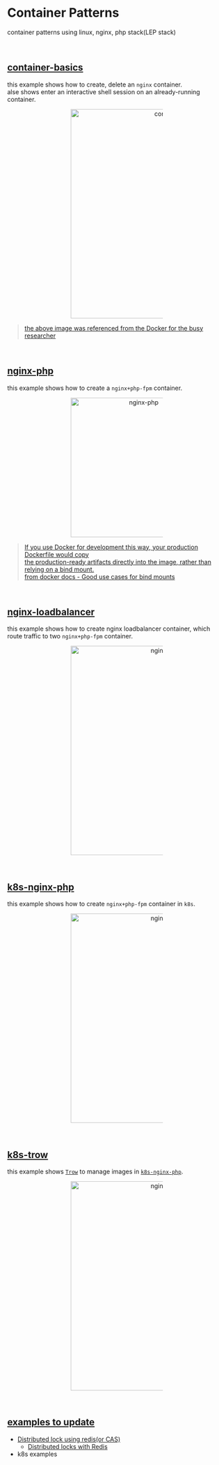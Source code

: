# Container Patterns  
container patterns using linux, nginx, php stack(LEP stack)

<br/>

## [container-basics](./0.container-basics/README.md)  
this example shows how to create, delete an `nginx` container.  
alse shows enter an interactive shell session on an already-running container.  

<figure>
<div style="text-align:center">
  <a href="https://drive.google.com/uc?export=view&id=1CLrvWv2OVyvrdWbFTiNhmMHOK1S6Zg0u">
  <img src="https://drive.google.com/uc?export=view&id=1CszpVbnR0OcZ_RyASi5IfE1dV5VCqZ7G" style="width: 480px; max-width: 50%; height: auto" title="container-basics" />
</div>
</figure>

> the above image was referenced from the [Docker for the busy researcher](http://erick.matsen.org/2018/04/19/docker.html)  

<br/>

## [nginx-php](./1.nginx-php/README.md)  
this example shows how to create a `nginx+php-fpm` container.  

<figure>
<div style="text-align:center">
  <a href="https://drive.google.com/uc?export=view&id=1STzTfblh6o5POWmd7gD6Te4foy-wX33R">
  <img src="https://drive.google.com/uc?export=view&id=1euIbqKG5GMHILLQKzL6mxYtXmtXK8JKD" style="width: 320px; max-width: 50%; height: auto" title="nginx-php" />
</div>
</figure>

> If you use Docker for development this way, your production Dockerfile would copy  
> the production-ready artifacts directly into the image, rather than relying on a bind mount.  
> from [docker docs - Good use cases for bind mounts](https://docs.docker.com/storage/#good-use-cases-for-bind-mounts)

<br/>

## [nginx-loadbalancer](./2.nginx-lb/README.md)  
this example shows how to create nginx loadbalancer container, which  
route traffic to two `nginx+php-fpm` container.  

<figure>
<div style="text-align:center">
  <a href="https://drive.google.com/uc?export=view&id=11Oi7it8xYRrmKowaJ6Muvq3lCgGZ92vB">
  <img src="https://drive.google.com/uc?export=view&id=1pLpvGrI_1pdgPgyy2FEvWEn0dNfNMIQT" style="width: 480px; max-width: 50%; height: auto" title="nginx-loadbalancer" />
</div>
</figure>

<br/>

## [k8s-nginx-php](./3.k8s-nginx-php/README.md)  
this example shows how to create `nginx+php-fpm` container in `k8s`.  

<figure>
<div style="text-align:center">
  <a href="https://drive.google.com/uc?export=view&id=1ABoJwkzoD6nvICVI0g-pTflY6c9xy19N">
  <img src="https://drive.google.com/uc?export=view&id=1HTApftaGBMpf4CZza3rN9SuSXkj1jgJe" style="width: 480px; max-width: 50%; height: auto" title="nginx-loadbalancer" />
</div>
</figure>

<br/>

## [k8s-trow](./4.k8s-trow/README.md)  
this example shows [`Trow`](https://github.com/ContainerSolutions/trow) to manage images in [`k8s-nginx-php`](./k8s-nginx-php/README.md).  

<figure>
<div style="text-align:center">
  <a href="https://drive.google.com/uc?export=view&id=1vAh5kaOIS8OuZ1MQBE4x2Yiy24tmUqVx">
  <img src="https://drive.google.com/uc?export=view&id=15CpmykDY2NxTe9yTp_Ryt9KJFy45Zu6m" style="width: 480px; max-width: 50%; height: auto" title="nginx-loadbalancer" />
</div>
</figure>

<br/>

## examples to update  
* Distributed lock using redis(or CAS)    
  * [Distributed locks with Redis](https://redis.io/topics/distlock)  
* k8s examples  